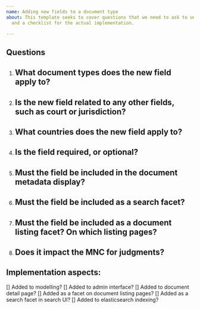 ```yaml
---
name: Adding new fields to a document type
about: This template seeks to cover questions that we need to ask to understand implementation
  and a checklist for the actual implementation.

---
```


## Questions
1. What document types does the new field apply to?
    -
2. Is the new field related to any other fields, such as court or jurisdiction?
    -
3. What countries does the new field apply to?
    -
4. Is the field required, or optional?
    -
5. Must the field be included in the document metadata display?
    -
6. Must the field be included as a search facet?
    -
7. Must the field be included as a document listing facet? On which listing pages?
    -
8. Does it impact the MNC for judgments?
   -

## Implementation aspects:
[] Added to modelling?
[] Added to admin interface?
[] Added to document detail page?
[] Added as a facet on document listing pages?
[] Added as a search facet in search UI?
[] Added to elasticsearch indexing?
